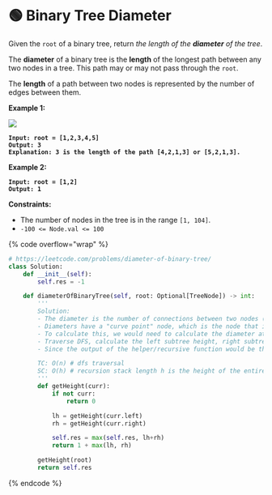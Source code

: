 # 🟢 Binary Tree Diameter

Given the `root` of a binary tree, return _the length of the **diameter** of the tree_.

The **diameter** of a binary tree is the **length** of the longest path between any two nodes in a tree. This path may or may not pass through the `root`.

The **length** of a path between two nodes is represented by the number of edges between them.

&#x20;

**Example 1:**

![](https://assets.leetcode.com/uploads/2021/03/06/diamtree.jpg)

<pre><code><strong>Input: root = [1,2,3,4,5]
</strong><strong>Output: 3
</strong><strong>Explanation: 3 is the length of the path [4,2,1,3] or [5,2,1,3].
</strong></code></pre>

**Example 2:**

<pre><code><strong>Input: root = [1,2]
</strong><strong>Output: 1
</strong></code></pre>

&#x20;

**Constraints:**

* The number of nodes in the tree is in the range `[1, 104]`.
* `-100 <= Node.val <= 100`

{% code overflow="wrap" %}
```python
# https://leetcode.com/problems/diameter-of-binary-tree/
class Solution:
    def __init__(self):
        self.res = -1

    def diameterOfBinaryTree(self, root: Optional[TreeNode]) -> int:
        '''
        Solution: 
        - The diameter is the number of connections between two nodes (i.e. # nodes -1)
        - Diameters have a "curve point" node, which is the node that is at the highest
        - To calculate this, we would need to calculate the diameter at each node recursively
        - Traverse DFS, calculate the left subtree height, right subtree height at each node. That gives us the diameter with that particular node as the "curve point"
        - Since the output of the helper/recursive function would be the height of that subtree, we need another variable to save the diameter info, which is global in nature

        TC: O(n) # dfs traversal
        SC: O(h) # recursion stack length h is the height of the entire tree
        '''
        def getHeight(curr):
            if not curr:
                return 0 

            lh = getHeight(curr.left)
            rh = getHeight(curr.right)

            self.res = max(self.res, lh+rh)
            return 1 + max(lh, rh)

        getHeight(root)
        return self.res
```
{% endcode %}
